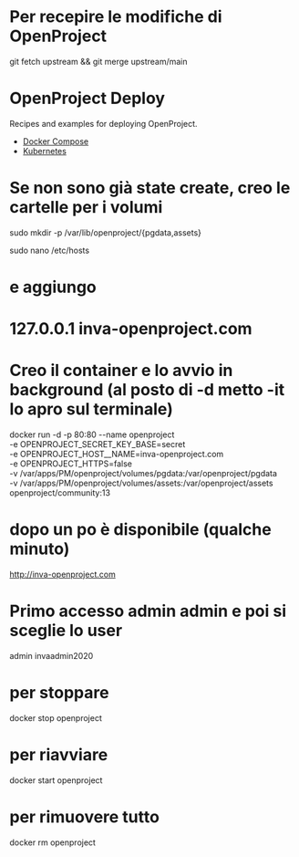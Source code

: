 # Per recepire le modifiche di OpenProject

git fetch upstream && git merge upstream/main

# OpenProject Deploy

Recipes and examples for deploying OpenProject.

* [Docker Compose](./compose/)
* [Kubernetes](./kubernetes/)

# Se non sono già state create, creo le cartelle per i volumi
sudo mkdir -p /var/lib/openproject/{pgdata,assets}

sudo nano /etc/hosts
# e aggiungo
# 127.0.0.1     inva-openproject.com


# Creo il container e lo avvio in background (al posto di -d metto -it lo apro sul terminale)

docker run -d -p 80:80 --name openproject \
  -e OPENPROJECT_SECRET_KEY_BASE=secret \
  -e OPENPROJECT_HOST__NAME=inva-openproject.com \
  -e OPENPROJECT_HTTPS=false \
  -v /var/apps/PM/openproject/volumes/pgdata:/var/openproject/pgdata \
  -v /var/apps/PM/openproject/volumes/assets:/var/openproject/assets \
  openproject/community:13

# dopo un po è disponibile (qualche minuto)
<http://inva-openproject.com>

# Primo accesso admin admin e poi si sceglie lo user
admin invaadmin2020

# per stoppare
docker stop openproject

# per riavviare 
docker start openproject

# per rimuovere tutto 
docker rm openproject





